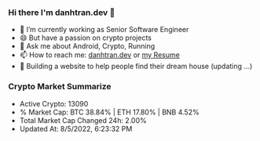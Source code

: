 ### Hi there I'm danhtran.dev 👋

- 🔭 I’m currently working as Senior Software Engineer
- 😄 But have a passion on crypto projects
- 💬 Ask me about Android, Crypto, Running 
- 📫 How to reach me: <a href="https://danhtran.dev" target="_blank">danhtran.dev</a> or <a href="Developer-Resume.pdf" target="_blank">my Resume</a>
- 🌱 Building a website to help people find their dream house (updating ...)

### Crypto Market Summarize
- Active Crypto: 13090
- % Market Cap: BTC 38.84% | ETH 17.80% | BNB 4.52%
- Total Market Cap Changed 24h: 2.00%
- Updated At: 8/5/2022, 6:23:32 PM
